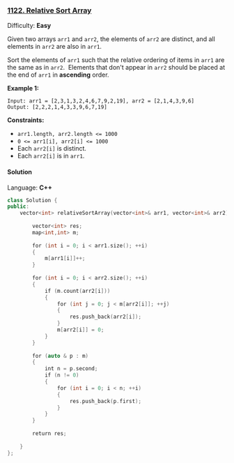 ### [1122\. Relative Sort Array](https://leetcode.com/problems/relative-sort-array/)

Difficulty: **Easy**


Given two arrays `arr1` and `arr2`, the elements of `arr2` are distinct, and all elements in `arr2` are also in `arr1`.

Sort the elements of `arr1` such that the relative ordering of items in `arr1` are the same as in `arr2`.  Elements that don't appear in `arr2` should be placed at the end of `arr1` in **ascending** order.

**Example 1:**

```
Input: arr1 = [2,3,1,3,2,4,6,7,9,2,19], arr2 = [2,1,4,3,9,6]
Output: [2,2,2,1,4,3,3,9,6,7,19]
```

**Constraints:**

*   `arr1.length, arr2.length <= 1000`
*   `0 <= arr1[i], arr2[i] <= 1000`
*   Each `arr2[i]` is distinct.
*   Each `arr2[i]` is in `arr1`.


#### Solution

Language: **C++**

```c++
class Solution {
public:
    vector<int> relativeSortArray(vector<int>& arr1, vector<int>& arr2) {
        
        vector<int> res;
        map<int,int> m;
            
        for (int i = 0; i < arr1.size(); ++i)
        {
            m[arr1[i]]++;
        }
        
        for (int i = 0; i < arr2.size(); ++i)
        {
            if (m.count(arr2[i]))
            {
                for (int j = 0; j < m[arr2[i]]; ++j)
                {
                    res.push_back(arr2[i]);
                }
                m[arr2[i]] = 0;
            }
        }
        
        for (auto & p : m)
        {
            int n = p.second;
            if (n != 0)
            {
                for (int i = 0; i < n; ++i)
                {
                    res.push_back(p.first);
                }
            }
        }
        
        return res;
        
    }
};
```
